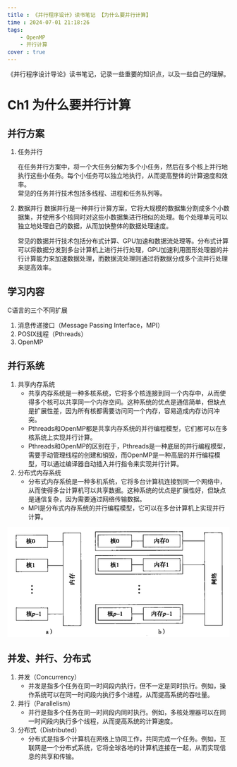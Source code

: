 ```yaml
---
title : 《并行程序设计》读书笔记 【为什么要并行计算】
time : 2024-07-01 21:18:26
tags:
    - OpenMP
    - 并行计算
cover : true
---
```

《并行程序设计导论》读书笔记，记录一些重要的知识点，以及一些自己的理解。 

<!-- more -->

# Ch1 为什么要并行计算
## 并行方案
1. 任务并行
   
    在任务并行方案中，将一个大任务分解为多个小任务，然后在多个核上并行地执行这些小任务。每个小任务可以独立地执行，从而提高整体的计算速度和效率。  
    常见的任务并行技术包括多线程、进程和任务队列等。
2. 数据并行
    数据并行是一种并行计算方案，它将大规模的数据集分割成多个小数据集，并使用多个核同时对这些小数据集进行相似的处理。每个处理单元可以独立地处理自己的数据，从而加快整体的数据处理速度。

    常见的数据并行技术包括分布式计算、GPU加速和数据流处理等。分布式计算可以将数据分发到多台计算机上进行并行处理，GPU加速利用图形处理器的并行计算能力来加速数据处理，而数据流处理则通过将数据分成多个流并行处理来提高效率。

## 学习内容
C语言的三个不同扩展
   1. 消息传递接口（Message Passing Interface，MPI）
   2. POSIX线程（Pthreads）
   3. OpenMP
## 并行系统
1. 共享内存系统
   - 共享内存系统是一种多核系统，它将多个核连接到同一个内存中，从而使得多个核可以共享同一个内存空间。这种系统的优点是通信简单，但缺点是扩展性差，因为所有核都需要访问同一个内存，容易造成内存访问冲突。
   - Pthreads和OpenMP都是共享内存系统的并行编程模型，它们都可以在多核系统上实现并行计算。
   - Pthreads和OpenMP的区别在于，Pthreads是一种底层的并行编程模型，需要手动管理线程的创建和销毁，而OpenMP是一种高层的并行编程模型，可以通过编译器自动插入并行指令来实现并行计算。
2. 分布式内存系统
    - 分布式内存系统是一种多机系统，它将多台计算机连接到同一个网络中，从而使得多台计算机可以共享数据。这种系统的优点是扩展性好，但缺点是通信复杂，因为需要通过网络传输数据。
    - MPI是分布式内存系统的并行编程模型，它可以在多台计算机上实现并行计算。

![a)共享内存系统;b)分布式内存系统](Ch1_为什么要并行计算/image.png)

## 并发、并行、分布式
1. 并发（Concurrency）
    - 并发是指多个任务在同一时间段内执行，但不一定是同时执行。例如，操作系统可以在同一时间段内执行多个进程，从而提高系统的吞吐量。
2. 并行（Parallelism）
    - 并行是指多个任务在同一时间段内同时执行。例如，多核处理器可以在同一时间段内执行多个线程，从而提高系统的计算速度。
3. 分布式（Distributed）
    - 分布式是指多个计算机在网络上协同工作，共同完成一个任务。例如，互联网是一个分布式系统，它将全球各地的计算机连接在一起，从而实现信息的共享和传输。
